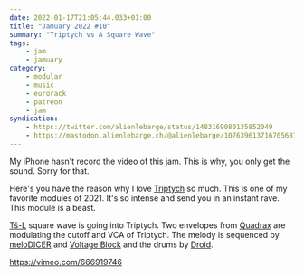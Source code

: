 ```yaml
---
date: 2022-01-17T21:05:44.033+01:00
title: "Jamuary 2022 #10"
summary: "Triptych vs A Square Wave"
tags:
    - jam
    - jamuary
category:
    - modular
    - music
    - eurorack
    - patreon
    - jam
syndication:
    - https://twitter.com/alienlebarge/status/1483169080135852049
    - https://mastodon.alienlebarge.ch/@alienlebarge/107639613716705687
---
```

My iPhone hasn't record the video of this jam. This is why, you only get the sound. Sorry for that.

Here's you have the reason why I love [Triptych](http://www.steadystatefate.com/triptych) so much. This is one of my favorite modules of 2021. It's so intense and send you in an instant rave. This module is a beast.

[Tš-L](https://www.instruomodular.com/product/tsl/) square wave is going into Triptych. Two envelopes from [Quadrax](https://intellijel.com/shop/eurorack/quadrax/) are modulating the cutoff and VCA of Triptych. The melody is sequenced by [meloDICER](https://www.vermona.com/en/products/modules/product/melodicer/) and [Voltage Block](https://malekkoheavyindustry.com/product/voltage-block/) and the drums by [Droid](https://shop.dermannmitdermaschine.de/pages/droid-universal-cv-processor).

https://vimeo.com/666919746
